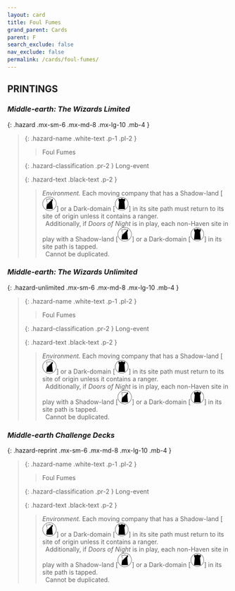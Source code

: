 ```yaml
---
layout: card
title: Foul Fumes
grand_parent: Cards
parent: F
search_exclude: false
nav_exclude: false
permalink: /cards/foul-fumes/
---
```


## PRINTINGS


### _Middle-earth: The Wizards Limited_

{: .hazard .mx-sm-6 .mx-md-8 .mx-lg-10 .mb-4 }
> {: .hazard-name .white-text .p-1 .pl-2 }
> > <div class="hazard-mp"></div>
> > <div class="card-name">Foul Fumes</div>
>
> {: .hazard-classification .pr-2 }
> Long-event
>
> {: .hazard-text .black-text .p-2 }
> > _Environment._ Each moving company that has a Shadow-land \[![](/assets/images/shadow-land.svg)] or a Dark-domain \[![](/assets/images/dark-domain.svg)] in its site path must return to its site of origin unless it contains a ranger. <br>&ensp;Additionally, if _Doors of Night_ is in play, each non-Haven site in play with a Shadow-land \[![](/assets/images/shadow-land.svg)] or a Dark-domain \[![](/assets/images/dark-domain.svg)] in its site path is tapped. <br>&ensp;Cannot be duplicated. 
>

### _Middle-earth: The Wizards Unlimited_

{: .hazard-unlimited .mx-sm-6 .mx-md-8 .mx-lg-10 .mb-4 }
> {: .hazard-name .white-text .p-1 .pl-2 }
> > <div class="hazard-mp"></div>
> > <div class="card-name">Foul Fumes</div>
>
> {: .hazard-classification .pr-2 }
> Long-event
>
> {: .hazard-text .black-text .p-2 }
> > _Environment._ Each moving company that has a Shadow-land \[![](/assets/images/shadow-land.svg)] or a Dark-domain \[![](/assets/images/dark-domain.svg)] in its site path must return to its site of origin unless it contains a ranger. <br>&ensp;Additionally, if _Doors of Night_ is in play, each non-Haven site in play with a Shadow-land \[![](/assets/images/shadow-land.svg)] or a Dark-domain \[![](/assets/images/dark-domain.svg)] in its site path is tapped. <br>&ensp;Cannot be duplicated. 
>

### _Middle-earth Challenge Decks_

{: .hazard-reprint .mx-sm-6 .mx-md-8 .mx-lg-10 .mb-4 }
> {: .hazard-name .white-text .p-1 .pl-2 }
> > <div class="hazard-mp"></div>
> > <div class="card-name">Foul Fumes</div>
>
> {: .hazard-classification .pr-2 }
> Long-event
>
> {: .hazard-text .black-text .p-2 }
> > _Environment._ Each moving company that has a Shadow-land \[![](/assets/images/shadow-land.svg)] or a Dark-domain \[![](/assets/images/dark-domain.svg)] in its site path must return to its site of origin unless it contains a ranger. <br>&ensp;Additionally, if _Doors of Night_ is in play, each non-Haven site in play with a Shadow-land \[![](/assets/images/shadow-land.svg)] or a Dark-domain \[![](/assets/images/dark-domain.svg)] in its site path is tapped. <br>&ensp;Cannot be duplicated. 
>
